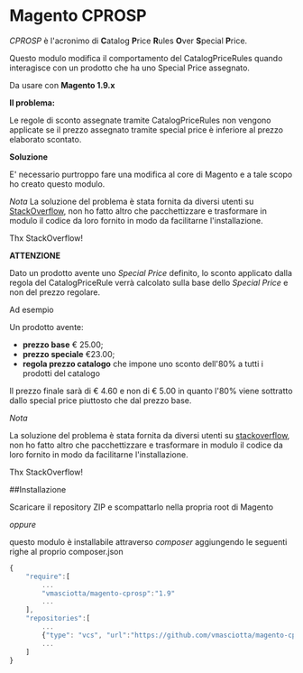 # Magento CPROSP

*CPROSP* è l'acronimo di **C**atalog **P**rice **R**ules **O**ver **S**pecial **P**rice.

Questo modulo modifica il comportamento del CatalogPriceRules quando interagisce con un prodotto che ha uno Special Price assegnato.

Da usare con **Magento 1.9.x**

**Il problema:**

Le regole di sconto assegnate tramite CatalogPriceRules non vengono applicate se il prezzo assegnato tramite special price è inferiore al prezzo elaborato scontato.

**Soluzione**

E' necessario purtroppo fare una modifica al core di Magento e a tale scopo ho creato questo modulo.

*Nota*
La soluzione del problema è stata fornita da diversi utenti su [StackOverflow](http://stackoverflow.com/questions/18120342/catalog-price-rules-applied-to-special-price), 
non ho fatto altro che pacchettizzare e trasformare in modulo il codice da loro fornito in modo da facilitarne l'installazione. 

Thx StackOverflow!



**ATTENZIONE**

Dato un prodotto avente uno *Special Price* definito, lo sconto applicato dalla regola del CatalogPriceRule verrà calcolato sulla base dello *Special Price* e non del prezzo regolare.

Ad esempio

Un prodotto avente:
* **prezzo base** € 25.00;
* **prezzo speciale** €23.00;
* **regola prezzo catalogo** che impone uno sconto dell'80% a tutti i prodotti del catalogo

Il prezzo finale sarà di € 4.60 e non di € 5.00 in quanto l'80% viene sottratto dallo special price piuttosto che dal prezzo base.

*Nota*

La soluzione del problema è stata fornita da diversi utenti su [stackoverflow](http://stackoverflow.com/questions/18120342/catalog-price-rules-applied-to-special-price), 
non ho fatto altro che pacchettizzare e trasformare in modulo il codice da loro fornito in modo da facilitarne l'installazione. 

Thx StackOverflow!


##Installazione

Scaricare il repository ZIP e scompattarlo nella propria root di Magento

*oppure*

questo modulo è installabile attraverso *composer* aggiungendo le seguenti righe al proprio composer.json

```js
{
    "require":[
        ...
        "vmasciotta/magento-cprosp":"1.9"
        ...
    ],
    "repositories":[
        ...
        {"type": "vcs", "url":"https://github.com/vmasciotta/magento-cprosp.git"}
        ...
    ]
}
```
